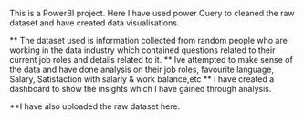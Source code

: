 This is a PowerBI project. Here I have used power Query to cleaned the raw dataset and have created data visualisations.

** The dataset used is information collected from random people who are working in the data industry which contained questions
related to their current job roles and details related to it. 
** Ive attempted to make sense of the data and have done analysis on their job roles, favourite language, Salary, Satisfaction with salarly & work balance,etc
** I have created a dashboard to show the insights which I have gained through analysis.


**I have also uploaded the raw dataset here.

